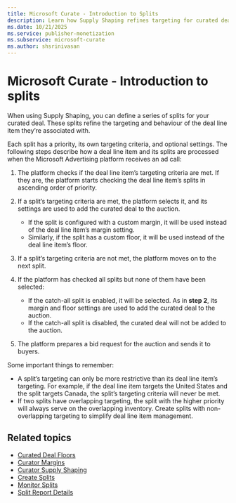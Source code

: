 ```yaml
---
title: Microsoft Curate - Introduction to Splits
description: Learn how Supply Shaping refines targeting for curated deals using prioritized splits processed during ad calls.
ms.date: 10/21/2025
ms.service: publisher-monetization
ms.subservice: microsoft-curate
ms.author: shsrinivasan
---
```


# Microsoft Curate - Introduction to splits

When using Supply Shaping, you can define a series of splits for your curated deal. These splits refine the targeting and behaviour of the deal line item they’re associated with.

Each split has a priority, its own targeting criteria, and optional settings. The following steps describe how a deal line item and its splits are processed when the Microsoft Advertising platform receives an ad call:

1. The platform checks if the deal line item’s targeting criteria are met. If they are, the platform starts checking the deal line item’s splits in ascending order of priority.

1. If a split’s targeting criteria are met, the platform selects it, and its settings are used to add the curated deal to the auction.
    - If the split is configured with a custom margin, it will be used instead of the deal line item’s margin setting.
    - Similarly, if the split has a custom floor, it will be used instead of the deal line item’s floor.

1. If a split’s targeting criteria are not met, the platform moves on to the next split.

1. If the platform has checked all splits but none of them have been selected:

    - If the catch-all split is enabled, it will be selected. As in **step 2**, its margin and floor settings are used to add the curated deal to the auction.
    - If the catch-all split is disabled, the curated deal will not be added to the auction.

1. The platform prepares a bid request for the auction and sends it to buyers.

Some important things to remember:

- A split’s targeting can only be more restrictive than its deal line item’s targeting. For example, if the deal line item targets the United States and the split targets Canada, the split’s targeting criteria will never be met.
- If two splits have overlapping targeting, the split with the higher priority will always serve on the overlapping inventory. Create splits with non-overlapping targeting to simplify deal line item management.

## Related topics

- [Curated Deal Floors](curated-deal-floors.md)
- [Curator Margins](curator-margins.md)
- [Curator Supply Shaping](curator-supply-shaping.md)
- [Create Splits](create-splits.md)
- [Monitor Splits](monitor-splits.md)
- [Split Report Details](report-on-splits.md)
